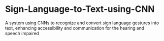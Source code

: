 # Sign-Language-to-Text-using-CNN
 A system using CNNs to recognize and convert sign language gestures into text, enhancing accessibility and communication for the hearing and speech impaired
